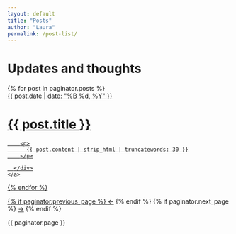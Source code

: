 ```yaml
---
layout: default
title: "Posts"
author: "Laura"
permalink: /post-list/
---
```


# Updates and thoughts

<div class="catalogue">
  {% for post in paginator.posts %}
    <a href="{{ post.url | prepend: site.baseurl }}" class="catalogue-item">
      <div>
        <time datetime="{{ post.date }}" class="catalogue-time">{{ post.date | date: "%B %d, %Y" }}</time>
        <h1 class="catalogue-title">{{ post.title }}</h1>
        <div class="catalogue-line"></div>

        <p>
          {{ post.content | strip_html | truncatewords: 30 }}
        </p>

      </div>
    </a>
  {% endfor %}
</div>

<div class="pagination">
  {% if paginator.previous_page %}
    <a href="{{ paginator.previous_page_path | prepend: site.baseurl }}" class="left arrow">&#8592;</a>
  {% endif %}
  {% if paginator.next_page %}
    <a href="{{ paginator.next_page_path | prepend: site.baseurl }}" class="right arrow">&#8594;</a>
  {% endif %}

  <span>{{ paginator.page }}</span>
</div>

